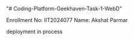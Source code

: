 "# Coding-Platform-Geekhaven-Task-1-WebD" 


Enrollment No: IIT2024077
Name: Akshat Parmar


deployment in process
